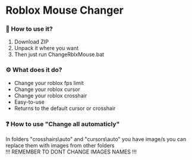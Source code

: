 # Roblox Mouse Changer
### 📄 How to use it?
1. Download ZIP
2. Unpack it where you want
3. Then just run ChangeRblxMouse.bat
### ⚙️ What does it do?
* Change your roblox fps limit
* Change your roblox cursor
* Change your roblox crosshair
* Easy-to-use
* Returns to the default cursor or crosshair
### ❓ How to use "Change all automaticly"
In folders "crosshairs\auto" and "cursors\auto" you have image/s you can replace them with images from other folders\
!!! REMEMBER TO DONT CHANGE IMAGES NAMES !!!
